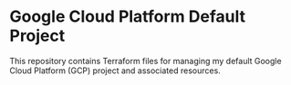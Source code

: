 # Google Cloud Platform Default Project

This repository contains Terraform files for managing my default Google Cloud
Platform (GCP) project and associated resources.
